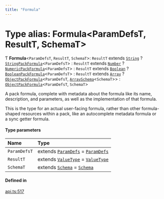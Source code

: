 ```yaml
---
title: "Formula"
---
```

# Type alias: Formula<ParamDefsT, ResultT, SchemaT\>

Ƭ **Formula**<`ParamDefsT`, `ResultT`, `SchemaT`\>: `ResultT` extends [`String`](../enums/ValueType.md#string) ? [`StringPackFormula`](StringPackFormula.md)<`ParamDefsT`\> : `ResultT` extends [`Number`](../enums/ValueType.md#number) ? [`NumericPackFormula`](NumericPackFormula.md)<`ParamDefsT`\> : `ResultT` extends [`Boolean`](../enums/ValueType.md#boolean) ? [`BooleanPackFormula`](BooleanPackFormula.md)<`ParamDefsT`\> : `ResultT` extends [`Array`](../enums/ValueType.md#array) ? [`ObjectPackFormula`](ObjectPackFormula.md)<`ParamDefsT`, [`ArraySchema`](../interfaces/ArraySchema.md)<`SchemaT`\>\> : [`ObjectPackFormula`](ObjectPackFormula.md)<`ParamDefsT`, `SchemaT`\>

A pack formula, complete with metadata about the formula like its name, description, and parameters,
as well as the implementation of that formula.

This is the type for an actual user-facing formula, rather than other formula-shaped resources within a
pack, like an autocomplete metadata formula or a sync getter formula.

#### Type parameters

| Name | Type |
| :------ | :------ |
| `ParamDefsT` | extends [`ParamDefs`](ParamDefs.md) = [`ParamDefs`](ParamDefs.md) |
| `ResultT` | extends [`ValueType`](../enums/ValueType.md) = [`ValueType`](../enums/ValueType.md) |
| `SchemaT` | extends [`Schema`](Schema.md) = [`Schema`](Schema.md) |

#### Defined in

[api.ts:517](https://github.com/coda/packs-sdk/blob/main/api.ts#L517)
